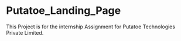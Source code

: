 # Putatoe_Landing_Page
This Project is for the internship Assignment for Putatoe Technologies Private Limited.
